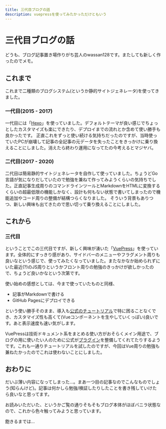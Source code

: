 ```yaml
---
title: 三代目ブログの話
description: vuepressを使ってみたかっただけともいう
---
```


# 三代目ブログの話

どうも、ブログ記事置き場作りがち芸人のwassan128です。またしても新しく作ったのでメモ。

## これまで
これまで二種類のブログシステム(というか静的サイトジェネレータ)を使ってきました。

### 一代目(2015 - 2017)
一代目には「[Hexo](https://hexo.io/)」を使っていました。デフォルトテーマが良い感じでちょっとしたカスタマイズも楽にできたり、デプロイまでの流れとか含めて使い勝手も良かったです。
正直これをずっと使い続ける気持ちだったのですが、当時使っていたPCが崩壊して記事の全記事の元データを失ったことをきっかけに乗り換えることにしました。消えたら終わり運用になってたの今考えるとマジヤバ。

### 二代目(2017 - 2020)
二代目は簡易静的サイトジェネレータを自作して使っていました。ちょうどGo言語が気になりだしていたので勉強を兼ねて作ってみようくらいの気持ちでした。正直記事生成周りのコマンドラインツールとMarkdownをHTMLに変換するくらいの超最低限の機能しかなく、設計も何もない状態で書いてしまったので機能追加やコード周りの整備が結構つらくなりました。
そういう背景もありつつ、新しい興味も出てきたので思い切って乗り換えることにしました。

## これから

### 三代目
ということでこの三代目ですが、新しく興味が湧いた「[VuePress](https://vuepress.vuejs.org/)」を使っています。全体的にすっきり感があり、サイドバーのメニューやフラグメント周りも良いなという感じで、使ってみたくなっていました。またなかなか始められずにいた最近(?)のJS周りというかフロント周りの勉強のきっかけが欲しかったので、ちょうど良いかなという次第です。

使い始めの感想としては、今まで使っていたものと同様、

* 記事がMarkdownで書ける
* GitHub Pagesにデプロイできる

という使い勝手そのまま、導入も[公式のチュートリアル](https://vuepress.vuejs.org/guide/#features)で特に困ることなくでき、カスタマイズ性も高くて(Vueコンポーネントを生やしていくっぽい)良いです。あと表示速度も速い気がします。

VuePressは技術ドキュメント系をまとめる使い方がおそらくメイン用途で、ブログの用に使いたい人のために公式が[プラグイン](https://vuepress-plugin-blog.ulivz.com/)を整備してくれてたりするようです。これも一通りチュートリアルを試したのですが、今回はVue周りの勉強も兼ねたかったのでこれは使わないことにしました。

## おわりに
だいぶ薄い内容になってしまった...。まあ一つ目の記事なのでこんなものでしょう(知らんけど)。記事は何かしら勉強/検証したりしたことを書き残していけたら良いなと思ってます。

お読みいただいた、というかご覧の通りそもそもブログ本体がほぼバニラ状態なので、これから色々触ってみようと思っています。



飽きるまでは...
